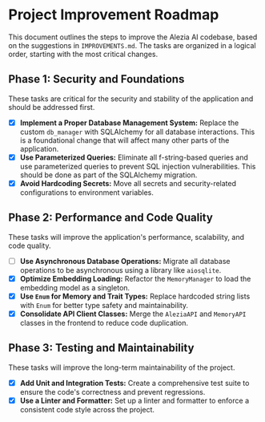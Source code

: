 # Project Improvement Roadmap

This document outlines the steps to improve the Alezia AI codebase, based on the suggestions in `IMPROVEMENTS.md`. The tasks are organized in a logical order, starting with the most critical changes.

## Phase 1: Security and Foundations

These tasks are critical for the security and stability of the application and should be addressed first.

- [x] **Implement a Proper Database Management System:** Replace the custom `db_manager` with SQLAlchemy for all database interactions. This is a foundational change that will affect many other parts of the application.
- [x] **Use Parameterized Queries:** Eliminate all f-string-based queries and use parameterized queries to prevent SQL injection vulnerabilities. This should be done as part of the SQLAlchemy migration.
- [x] **Avoid Hardcoding Secrets:** Move all secrets and security-related configurations to environment variables.

## Phase 2: Performance and Code Quality

These tasks will improve the application's performance, scalability, and code quality.

- [ ] **Use Asynchronous Database Operations:** Migrate all database operations to be asynchronous using a library like `aiosqlite`.
- [x] **Optimize Embedding Loading:** Refactor the `MemoryManager` to load the embedding model as a singleton.
- [x] **Use `Enum` for Memory and Trait Types:** Replace hardcoded string lists with `Enum` for better type safety and maintainability.
- [x] **Consolidate API Client Classes:** Merge the `AleziaAPI` and `MemoryAPI` classes in the frontend to reduce code duplication.

## Phase 3: Testing and Maintainability

These tasks will improve the long-term maintainability of the project.

- [x] **Add Unit and Integration Tests:** Create a comprehensive test suite to ensure the code's correctness and prevent regressions.
- [x] **Use a Linter and Formatter:** Set up a linter and formatter to enforce a consistent code style across the project.
